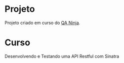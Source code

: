 # Projeto

Projeto criado em curso do [QA Ninja](https://dojo.qaninja.com.br/). 

# Curso
Desenvolvendo e Testando uma API Restful com Sinatra